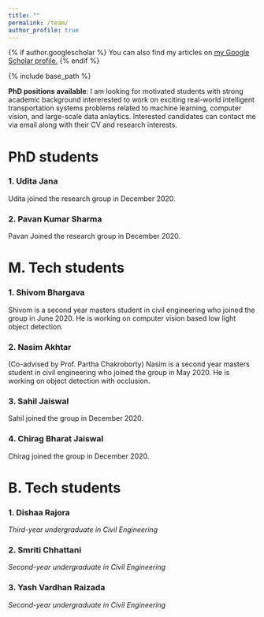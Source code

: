 ```yaml
---
title: ""
permalink: /team/
author_profile: true
---
```


{% if author.googlescholar %}
  You can also find my articles on <u><a href="{{author.googlescholar}}">my Google Scholar profile</a>.</u>
{% endif %}

{% include base_path %}

**PhD positions available**: I am looking for motivated students with strong academic background intererested to work on exciting real-world intelligent transportation systems problems related to machine learning, computer vision, and large-scale data anlaytics. Interested candidates can contact me via email along with their CV and research interests.

# PhD students
### 1. Udita Jana
Udita joined the research group in December 2020.

### 2. Pavan Kumar Sharma
Pavan Joined the research group in December 2020.

# M. Tech students
### 1. Shivom Bhargava
Shivom is a second year masters student in civil engineering who joined the group in June 2020. He is working on computer vision based low light object detection.

### 2. Nasim Akhtar 
(Co-advised by Prof. Partha Chakroborty)
Nasim is a second year masters student in civil engineering who joined the group in May 2020. He is working on object detection with occlusion.

### 3. Sahil Jaiswal
Sahil joined the group in December 2020.

### 4. Chirag Bharat Jaiswal
Chirag joined the group in December 2020.

# B. Tech students
### 1. Dishaa Rajora
*Third-year undergraduate in Civil Engineering*
### 2. Smriti Chhattani
*Second-year undergraduate in Civil Engineering*
### 3. Yash Vardhan Raizada
*Second-year undergraduate in Civil Engineering*



